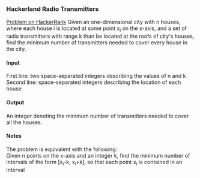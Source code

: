 ### Hackerland Radio Transmitters

[Problem on HackerRank](https://www.hackerrank.com/challenges/hackerland-radio-transmitters)
Given an one-dimensional city with n houses, where each house i is located at some point x<sub>i</sub> on the x-axis, and a set
of radio transmitters with range k than be located at the roofs of city's houses, find the minimum number of transmitters needed
to cover every house in the city.

#### Input
First line: two space-separated integers describing the values of n and k  
Second line: space-separated integers describing the location of each house

#### Output
An integer denoting the minimum number of transmitters needed to cover all the houses.

#### Notes
The problem is equivalent with the following:  
Given n points on the x-axis and an integer k, find the minimum number of intervals of the form [x<sub>i</sub>-k, 
x<sub>i</sub>+k], so that each point x<sub>i</sub> is contained in an interval
